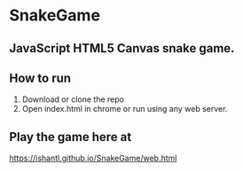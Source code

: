 # SnakeGame
## JavaScript HTML5 Canvas snake game.

## How to run
1. Download or clone the repo
2. Open index.html in chrome or run using any web server.

## Play the game here at
https://ishantl.github.io/SnakeGame/web.html
